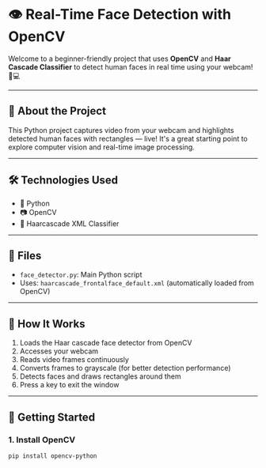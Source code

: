 # 👁️ Real-Time Face Detection with OpenCV

Welcome to a beginner-friendly project that uses **OpenCV** and **Haar Cascade Classifier** to detect human faces in real time using your webcam! 🎥💻

---

## 📌 About the Project

This Python project captures video from your webcam and highlights detected human faces with rectangles — live! It's a great starting point to explore computer vision and real-time image processing.

---

## 🛠️ Technologies Used

- 🐍 Python
- 📷 OpenCV
- 🧠 Haarcascade XML Classifier

---

## 📂 Files

- `face_detector.py`: Main Python script
- Uses: `haarcascade_frontalface_default.xml` (automatically loaded from OpenCV)

---

## 📸 How It Works

1. Loads the Haar cascade face detector from OpenCV
2. Accesses your webcam
3. Reads video frames continuously
4. Converts frames to grayscale (for better detection performance)
5. Detects faces and draws rectangles around them
6. Press a key to exit the window

---

## 🚀 Getting Started

### 1. Install OpenCV

```bash
pip install opencv-python
